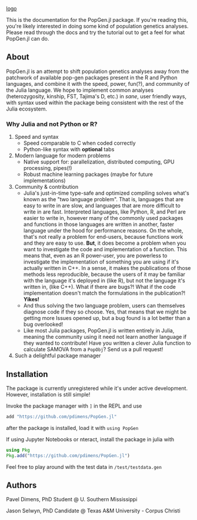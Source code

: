 [logo](logo.png)

This is the documentation for the PopGen.jl package. If you're reading this, you're likely interested in doing some kind of population genetics analyses. Please read through the docs and try the tutorial out to get a feel for what PopGen.jl can do. 

## About

PopGen.jl is an attempt to shift population genetics analyses away from the patchwork of available pop-gen packages present in the R and Python languages, and combine it with the speed, power, fun(?), and community of the Julia language. We hope to implement common analyses (heterozygosity, kinship, FST, Tajima's D, etc.) in *sane*, user friendly ways, with syntax used within the package being consistent with the rest of the Julia ecosystem.



### Why Julia and not Python or R?

1. Speed and syntax
   - Speed comparable to C when coded correctly
   - Python-like syntax with **optional** tabs
2. Modern language for modern problems
   - Native support for: parallelization, distributed computing, GPU processing, pipes(!)
   - Robust machine learning packages (maybe for future implementations)
3. Community & contribution
   - Julia's just-in-time type-safe and optimized compiling solves what's known as the "two language problem". That is, languages that are easy to write in are slow, and languages that are more difficult to write in are fast. Interpreted languages, like Python, R, and Perl are easier to write in, however many of the commonly used packages and functions in those languages are written in another, faster language under the hood for performance reasons. On the whole, that's not really a problem for end-users, because functions work and they are easy to use. **But**, it does become a problem when you want to investigate the code and implementation of a function. This means that, even as an R power-user, you are powerless to investigate the implementation of something you are using if it's actually written in C++. In a sense, it makes the publications of those methods less reproducible, because the users of it may be familiar with the language it's deployed in (like R), but not the language it's written in, (like C++). What if there are bugs?! What if the code implementation doesn't match the formulations in the publication?! **Yikes!**
   - And thus solving the two language problem, users can themselves diagnose code if they so choose. Yes, that means that we might be getting more Issues opened up, but a bug found is a lot better than a bug overlooked!
   - Like most Julia packages, PopGen.jl is written entirely in Julia, meaning the community using it need not learn another language if they wanted to contribute! Have you written a clever Julia function to calculate SAMOVA from a `PopObj`? Send us a pull request!
4. Such a delightful package manager



## Installation

The package is currently unregistered while it's under active development. However, installation is still simple!

Invoke the package manager with `]` in the REPL and use
```julia
add "https://github.com/pdimens/PopGen.jl"
```
after the package is installed, load it with `using PopGen`

If using Jupyter Notebooks or nteract, install the package in julia with

```julia
using Pkg
Pkg.add("https://github.com/pdimens/PopGen.jl") 
```

Feel free to play around with the test data in `/test/testdata.gen`

## Authors

Pavel Dimens, PhD Student @ U. Southern Mississippi

Jason Selwyn, PhD Candidate @ Texas A&M University - Corpus Christi

